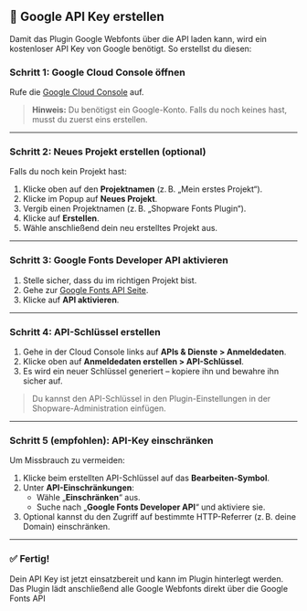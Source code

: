## 🔑 Google API Key erstellen

Damit das Plugin Google Webfonts über die API laden kann, wird ein kostenloser API Key von Google benötigt. So erstellst du diesen:

### Schritt 1: Google Cloud Console öffnen
Rufe die [Google Cloud Console](https://console.cloud.google.com/) auf.

> **Hinweis:** Du benötigst ein Google-Konto. Falls du noch keines hast, musst du zuerst eins erstellen.

---

### Schritt 2: Neues Projekt erstellen (optional)
Falls du noch kein Projekt hast:

1. Klicke oben auf den **Projektnamen** (z. B. „Mein erstes Projekt“).
2. Klicke im Popup auf **Neues Projekt**.
3. Vergib einen Projektnamen (z. B. „Shopware Fonts Plugin“).
4. Klicke auf **Erstellen**.
5. Wähle anschließend dein neu erstelltes Projekt aus.

---

### Schritt 3: Google Fonts Developer API aktivieren

1. Stelle sicher, dass du im richtigen Projekt bist.
2. Gehe zur [Google Fonts API Seite](https://console.cloud.google.com/apis/library/webfonts.googleapis.com).
3. Klicke auf **API aktivieren**.

---

### Schritt 4: API-Schlüssel erstellen

1. Gehe in der Cloud Console links auf **APIs & Dienste > Anmeldedaten**.
2. Klicke oben auf **Anmeldedaten erstellen > API-Schlüssel**.
3. Es wird ein neuer Schlüssel generiert – kopiere ihn und bewahre ihn sicher auf.

> Du kannst den API-Schlüssel in den Plugin-Einstellungen in der Shopware-Administration einfügen.

---

### Schritt 5 (empfohlen): API-Key einschränken

Um Missbrauch zu vermeiden:

1. Klicke beim erstellten API-Schlüssel auf das **Bearbeiten-Symbol**.
2. Unter **API-Einschränkungen**:
    - Wähle „**Einschränken**“ aus.
    - Suche nach „**Google Fonts Developer API**“ und aktiviere sie.
3. Optional kannst du den Zugriff auf bestimmte HTTP-Referrer (z. B. deine Domain) einschränken.

---

### ✅ Fertig!

Dein API Key ist jetzt einsatzbereit und kann im Plugin hinterlegt werden.  
Das Plugin lädt anschließend alle Google Webfonts direkt über die Google Fonts API
